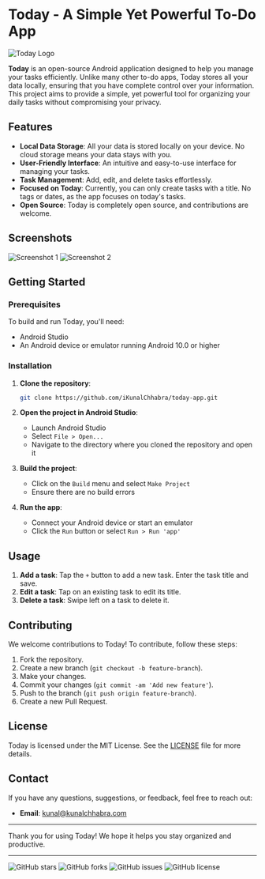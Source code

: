 # Today - A Simple Yet Powerful To-Do App

![Today Logo](app/src/main/res/mipmap-xxxhdpi/ic_launcher.png)

**Today** is an open-source Android application designed to help you manage your tasks efficiently. Unlike many other to-do apps, Today stores all your data locally, ensuring that you have complete control over your information. This project aims to provide a simple, yet powerful tool for organizing your daily tasks without compromising your privacy.

## Features

- **Local Data Storage**: All your data is stored locally on your device. No cloud storage means your data stays with you.
- **User-Friendly Interface**: An intuitive and easy-to-use interface for managing your tasks.
- **Task Management**: Add, edit, and delete tasks effortlessly.
- **Focused on Today**: Currently, you can only create tasks with a title. No tags or dates, as the app focuses on today's tasks.
- **Open Source**: Today is completely open source, and contributions are welcome.

## Screenshots

![Screenshot 1](/Screenshots/Screenshot_20240614-055837.png)
![Screenshot 2](/Screenshots/Screenshot_20240614-055857.png)

## Getting Started

### Prerequisites

To build and run Today, you'll need:

- Android Studio
- An Android device or emulator running Android 10.0 or higher

### Installation

1. **Clone the repository**:
    ```bash
    git clone https://github.com/iKunalChhabra/today-app.git
    ```
2. **Open the project in Android Studio**:
    - Launch Android Studio
    - Select `File > Open...`
    - Navigate to the directory where you cloned the repository and open it

3. **Build the project**:
    - Click on the `Build` menu and select `Make Project`
    - Ensure there are no build errors

4. **Run the app**:
    - Connect your Android device or start an emulator
    - Click the `Run` button or select `Run > Run 'app'`

## Usage

1. **Add a task**: Tap the `+` button to add a new task. Enter the task title and save.
2. **Edit a task**: Tap on an existing task to edit its title.
3. **Delete a task**: Swipe left on a task to delete it.

## Contributing

We welcome contributions to Today! To contribute, follow these steps:

1. Fork the repository.
2. Create a new branch (`git checkout -b feature-branch`).
3. Make your changes.
4. Commit your changes (`git commit -am 'Add new feature'`).
5. Push to the branch (`git push origin feature-branch`).
6. Create a new Pull Request.

## License

Today is licensed under the MIT License. See the [LICENSE](LICENSE) file for more details.

## Contact

If you have any questions, suggestions, or feedback, feel free to reach out:

- **Email**: kunal@kunalchhabra.com
---

Thank you for using Today! We hope it helps you stay organized and productive.

---

![GitHub stars](https://img.shields.io/github/stars/iKunalChhabra/today-app?style=social)
![GitHub forks](https://img.shields.io/github/forks/iKunalChhabra/today-app?style=social)
![GitHub issues](https://img.shields.io/github/issues/iKunalChhabra/today-app)
![GitHub license](https://img.shields.io/github/license/iKunalChhabra/today-app)